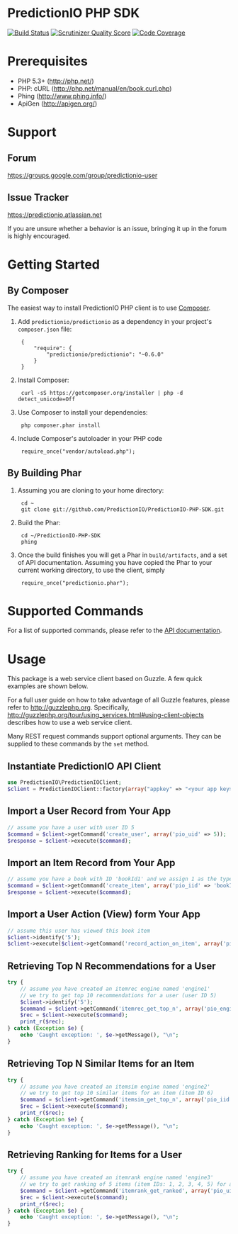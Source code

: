 PredictionIO PHP SDK
====================

[![Build Status](https://travis-ci.org/PredictionIO/PredictionIO-PHP-SDK.png?branch=develop)](https://travis-ci.org/PredictionIO/PredictionIO-PHP-SDK)
[![Scrutinizer Quality Score](https://scrutinizer-ci.com/g/PredictionIO/PredictionIO-PHP-SDK/badges/quality-score.png?s=bba570e3add382f4f56fcba65ec0b4f0b8622091)](https://scrutinizer-ci.com/g/PredictionIO/PredictionIO-PHP-SDK/)
[![Code Coverage](https://scrutinizer-ci.com/g/PredictionIO/PredictionIO-PHP-SDK/badges/coverage.png?s=db1de9fde081fedd79346b4aba562ab56853ed45)](https://scrutinizer-ci.com/g/PredictionIO/PredictionIO-PHP-SDK/)

Prerequisites
=============

* PHP 5.3+ (http://php.net/)
* PHP: cURL (http://php.net/manual/en/book.curl.php)
* Phing (http://www.phing.info/)
* ApiGen (http://apigen.org/)


Support
=======


Forum
-----

https://groups.google.com/group/predictionio-user


Issue Tracker
-------------

https://predictionio.atlassian.net

If you are unsure whether a behavior is an issue, bringing it up in the forum is highly encouraged.


Getting Started
===============


By Composer
-----------

The easiest way to install PredictionIO PHP client is to use [Composer](http://getcomposer.org/).

1. Add `predictionio/predictionio` as a dependency in your project's ``composer.json`` file:

        {
            "require": {
                "predictionio/predictionio": "~0.6.0"
            }
        }

2. Install Composer:

        curl -sS https://getcomposer.org/installer | php -d detect_unicode=Off

3. Use Composer to install your dependencies:

        php composer.phar install

4. Include Composer's autoloader in your PHP code

        require_once("vendor/autoload.php");


By Building Phar
----------------

1. Assuming you are cloning to your home directory:

        cd ~
        git clone git://github.com/PredictionIO/PredictionIO-PHP-SDK.git

2. Build the Phar:

        cd ~/PredictionIO-PHP-SDK
        phing

3. Once the build finishes you will get a Phar in `build/artifacts`, and a set of API documentation.
   Assuming you have copied the Phar to your current working directory, to use the client, simply

        require_once("predictionio.phar");


Supported Commands
==================

For a list of supported commands, please refer to the
[API documentation](http://docs.prediction.io/php/api/).


Usage
=====

This package is a web service client based on Guzzle.
A few quick examples are shown below.

For a full user guide on how to take advantage of all Guzzle features, please refer to http://guzzlephp.org.
Specifically, http://guzzlephp.org/tour/using_services.html#using-client-objects describes how to use a web service client.

Many REST request commands support optional arguments.
They can be supplied to these commands by the `set` method.


Instantiate PredictionIO API Client
-----------------------------------

```PHP
use PredictionIO\PredictionIOClient;
$client = PredictionIOClient::factory(array("appkey" => "<your app key>"));
```


Import a User Record from Your App
----------------------------------

```PHP
// assume you have a user with user ID 5
$command = $client->getCommand('create_user', array('pio_uid' => 5));
$response = $client->execute($command);
```


Import an Item Record from Your App
-----------------------------------

```PHP
// assume you have a book with ID 'bookId1' and we assign 1 as the type ID for book
$command = $client->getCommand('create_item', array('pio_iid' => 'bookId1', 'pio_itypes' => 1));
$response = $client->execute($command);
```


Import a User Action (View) form Your App
-----------------------------------------

```PHP
// assume this user has viewed this book item
$client->identify('5');
$client->execute($client->getCommand('record_action_on_item', array('pio_action' => 'view', 'pio_iid' => 'bookId1')));
```


Retrieving Top N Recommendations for a User
-------------------------------------------

```PHP
try {
    // assume you have created an itemrec engine named 'engine1'
    // we try to get top 10 recommendations for a user (user ID 5)
    $client->identify('5');
    $command = $client->getCommand('itemrec_get_top_n', array('pio_engine' => 'engine1', 'pio_n' => 10));
    $rec = $client->execute($command);
    print_r($rec);
} catch (Exception $e) {
    echo 'Caught exception: ', $e->getMessage(), "\n";
}
```


Retrieving Top N Similar Items for an Item
------------------------------------------

```PHP
try {
    // assume you have created an itemsim engine named 'engine2'
    // we try to get top 10 similar items for an item (item ID 6)
    $command = $client->getCommand('itemsim_get_top_n', array('pio_iid' => '6', 'pio_engine' => 'engine2', 'pio_n' => 10));
    $rec = $client->execute($command);
    print_r($rec);
} catch (Exception $e) {
    echo 'Caught exception: ', $e->getMessage(), "\n";
}
```


Retrieving Ranking for Items for a User
---------------------------------------

```PHP
try {
    // assume you have created an itemrank engine named 'engine3'
    // we try to get ranking of 5 items (item IDs: 1, 2, 3, 4, 5) for a user (user ID 7)
    $command = $client->getCommand('itemrank_get_ranked', array('pio_uid' => '7', 'pio_iids' => '1,2,3,4,5', 'pio_engine' => 'engine3'));
    $rec = $client->execute($command);
    print_r($rec);
} catch (Exception $e) {
    echo 'Caught exception: ', $e->getMessage(), "\n";
}
```
